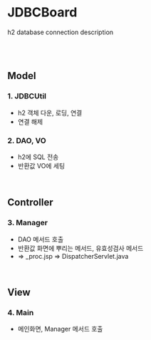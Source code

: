 # JDBCBoard
h2 database connection description

<br><br>

## Model
### 1. JDBCUtil
- h2 객체 다운, 로딩, 연결
- 연결 해제

### 2. DAO, VO
- h2에 SQL 전송
- 반환값 VO에 세팅 

<br>

## Controller
### 3. Manager
- DAO 메서드 호출
- 반환값 화면에 뿌리는 메서드, 유효성검사 메서드 
- => _proc.jsp => DispatcherServlet.java

<br>

## View
### 4. Main
- 메인화면, Manager 메서드 호출 

